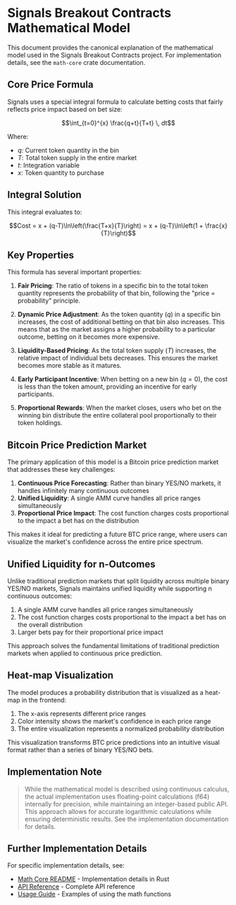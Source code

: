 # Signals Breakout Contracts Mathematical Model

This document provides the canonical explanation of the mathematical model used in the Signals Breakout Contracts project. For implementation details, see the `math-core` crate documentation.

## Core Price Formula

Signals uses a special integral formula to calculate betting costs that fairly reflects price impact based on bet size:

$$\int_{t=0}^{x} \frac{q+t}{T+t} \, dt$$

Where:

- $q$: Current token quantity in the bin
- $T$: Total token supply in the entire market
- $t$: Integration variable
- $x$: Token quantity to purchase

## Integral Solution

This integral evaluates to:

$$Cost = x + (q-T)\ln\left(\frac{T+x}{T}\right) = x + (q-T)\ln\left(1 + \frac{x}{T}\right)$$

## Key Properties

This formula has several important properties:

1. **Fair Pricing**: The ratio of tokens in a specific bin to the total token quantity represents the probability of that bin, following the "price = probability" principle.

2. **Dynamic Price Adjustment**: As the token quantity ($q$) in a specific bin increases, the cost of additional betting on that bin also increases. This means that as the market assigns a higher probability to a particular outcome, betting on it becomes more expensive.

3. **Liquidity-Based Pricing**: As the total token supply ($T$) increases, the relative impact of individual bets decreases. This ensures the market becomes more stable as it matures.

4. **Early Participant Incentive**: When betting on a new bin ($q=0$), the cost is less than the token amount, providing an incentive for early participants.

5. **Proportional Rewards**: When the market closes, users who bet on the winning bin distribute the entire collateral pool proportionally to their token holdings.

## Bitcoin Price Prediction Market

The primary application of this model is a Bitcoin price prediction market that addresses these key challenges:

1. **Continuous Price Forecasting**: Rather than binary YES/NO markets, it handles infinitely many continuous outcomes
2. **Unified Liquidity**: A single AMM curve handles all price ranges simultaneously
3. **Proportional Price Impact**: The cost function charges costs proportional to the impact a bet has on the distribution

This makes it ideal for predicting a future BTC price range, where users can visualize the market's confidence across the entire price spectrum.

## Unified Liquidity for n-Outcomes

Unlike traditional prediction markets that split liquidity across multiple binary YES/NO markets, Signals maintains unified liquidity while supporting n continuous outcomes:

1. A single AMM curve handles all price ranges simultaneously
2. The cost function charges costs proportional to the impact a bet has on the overall distribution
3. Larger bets pay for their proportional price impact

This approach solves the fundamental limitations of traditional prediction markets when applied to continuous price prediction.

## Heat-map Visualization

The model produces a probability distribution that is visualized as a heat-map in the frontend:

1. The x-axis represents different price ranges
2. Color intensity shows the market's confidence in each price range
3. The entire visualization represents a normalized probability distribution

This visualization transforms BTC price predictions into an intuitive visual format rather than a series of binary YES/NO bets.

## Implementation Note

> While the mathematical model is described using continuous calculus, the actual implementation uses floating-point calculations (f64) internally for precision, while maintaining an integer-based public API. This approach allows for accurate logarithmic calculations while ensuring deterministic results. See the implementation documentation for details.

## Further Implementation Details

For specific implementation details, see:

- [Math Core README](../programs/range-bet-program/math-core/README.md) - Implementation details in Rust
- [API Reference](./api-reference.md#math-core-api) - Complete API reference
- [Usage Guide](./usage.md#using-the-math-core-library) - Examples of using the math functions
